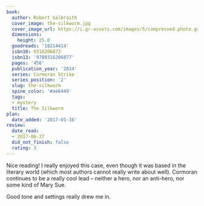 ```yaml
---
book:
  author: Robert Galbraith
  cover_image: the-silkworm.jpg
  cover_image_url: https://i.gr-assets.com/images/S/compressed.photo.goodreads.com/books/1540217126l/18214414._SX98_.jpg
  dimensions:
    height: 25.0
  goodreads: '18214414'
  isbn10: 0316206873
  isbn13: '9780316206877'
  pages: '456'
  publication_year: '2014'
  series: Cormoran Strike
  series_position: '2'
  slug: the-silkworm
  spine_color: '#ae6449'
  tags:
  - mystery
  title: The Silkworm
plan:
  date_added: '2017-01-16'
review:
  date_read:
  - 2017-06-27
  did_not_finish: false
  rating: 3
---
```


Nice reading! I really enjoyed this case, even though it was based in the literary world (which most authors cannot really write about well). Cormoran continues to be a really cool lead – neither a hero, nor an anti-hero, nor some kind of Mary Sue.

Good tone and settings really drew me in.
